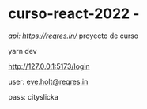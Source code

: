 # curso-react-2022 - 
*api: https://reqres.in/*
proyecto de curso 


yarn dev

http://127.0.0.1:5173/login



user: eve.holt@reqres.in

pass: cityslicka
